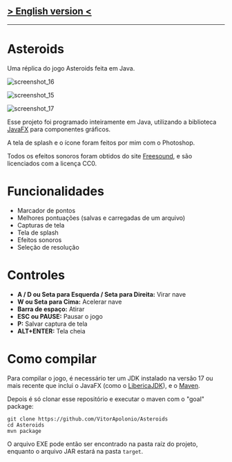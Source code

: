 ## [> English version <](README.md)
___
# Asteroids
Uma réplica do jogo Asteroids feita em Java.


![screenshot_16](https://github.com/user-attachments/assets/fb716666-91f2-41f2-b05b-3dde22503266)

![screenshot_15](https://github.com/user-attachments/assets/ab6f4ce2-9f25-4082-ab81-6764786fa5c7)

![screenshot_17](https://github.com/user-attachments/assets/f870e6c8-54ce-44f7-aebd-cf443ca92e40)

Esse projeto foi programado inteiramente em Java, utilizando a biblioteca [JavaFX](https://openjfx.io/) para componentes gráficos.

A tela de splash e o ícone foram feitos por mim com o Photoshop.

Todos os efeitos sonoros foram obtidos do site [Freesound](https://freesound.org/), e são licenciados com a licença CC0.

# Funcionalidades
- Marcador de pontos
- Melhores pontuações (salvas e carregadas de um arquivo)
- Capturas de tela
- Tela de splash
- Efeitos sonoros
- Seleção de resolução

# Controles
- **A / D ou Seta para Esquerda / Seta para Direita:** Virar nave
- **W ou Seta para Cima:** Acelerar nave
- **Barra de espaço:** Atirar
- **ESC ou PAUSE:** Pausar o jogo
- **P:** Salvar captura de tela
- **ALT+ENTER:** Tela cheia

# Como compilar
Para compilar o jogo, é necessário ter um JDK instalado na versão 17 ou mais recente que inclui o JavaFX (como o [LibericaJDK](https://bell-sw.com/pages/downloads/#jdk-21-lts)), e o [Maven](https://maven.apache.org/download.cgi).

Depois é só clonar esse repositório e executar o maven com o "goal" package:

    git clone https://github.com/VitorApolonio/Asteroids
    cd Asteroids
    mvn package

O arquivo EXE pode então ser encontrado na pasta raíz do projeto, enquanto o arquivo JAR estará na pasta `target`.
